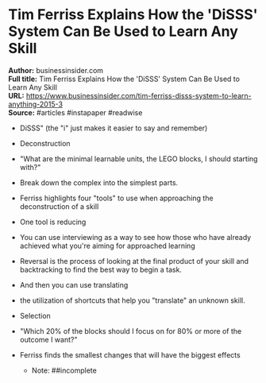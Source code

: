# Tim Ferriss Explains How the 'DiSSS' System Can Be Used to Learn Any Skill

**Author:** businessinsider.com  
**Full title:** Tim Ferriss Explains How the 'DiSSS' System Can Be Used to Learn Any Skill  
**URL:** https://www.businessinsider.com/tim-ferriss-disss-system-to-learn-anything-2015-3  
**Source:** #articles #instapaper #readwise

- DiSSS" (the "i" just makes it easier to say and remember) 
   
- Deconstruction 
   
- "What are the minimal learnable units, the LEGO blocks, I should starting with?" 
   
- Break down the complex into the simplest parts. 
   
- Ferriss highlights four "tools" to use when approaching the deconstruction of a skill 
   
- One tool is reducing 
   
- You can use interviewing as a way to see how those who have already achieved what you're aiming for approached learning 
   
- Reversal is the process of looking at the final product of your skill and backtracking to find the best way to begin a task. 
   
- And then you can use translating 
   
- the utilization of shortcuts that help you "translate" an unknown skill. 
   
- Selection 
   
- "Which 20% of the blocks should I focus on for 80% or more of the outcome I want?" 
   
- Ferriss finds the smallest changes that will have the biggest effects 
   
   - Note: ##incomplete
   

